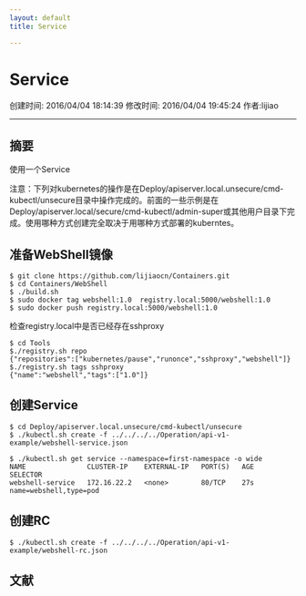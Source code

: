 ```yaml
---
layout: default
title: Service

---
```


# Service
创建时间: 2016/04/04 18:14:39  修改时间: 2016/04/04 19:45:24 作者:lijiao

----

## 摘要

使用一个Service

注意：下列对kubernetes的操作是在Deploy/apiserver.local.unsecure/cmd-kubectl/unsecure目录中操作完成的。前面的一些示例是在Deploy/apiserver.local/secure/cmd-kubectl/admin-super或其他用户目录下完成。使用哪种方式创建完全取决于用哪种方式部署的kuberntes。

## 准备WebShell镜像

	$ git clone https://github.com/lijiaocn/Containers.git
	$ cd Containers/WebShell
	$ ./build.sh
	$ sudo docker tag webshell:1.0  registry.local:5000/webshell:1.0
	$ sudo docker push registry.local:5000/webshell:1.0

检查registry.local中是否已经存在sshproxy

	$ cd Tools
	$./registry.sh repo
	{"repositories":["kubernetes/pause","runonce","sshproxy","webshell"]}
	$./registry.sh tags sshproxy
	{"name":"webshell","tags":["1.0"]}

## 创建Service

	$ cd Deploy/apiserver.local.unsecure/cmd-kubectl/unsecure
	$ ./kubectl.sh create -f ../../../../Operation/api-v1-example/webshell-service.json

	$ ./kubectl.sh get service --namespace=first-namespace -o wide
	NAME               CLUSTER-IP    EXTERNAL-IP   PORT(S)   AGE       SELECTOR
	webshell-service   172.16.22.2   <none>        80/TCP    27s       name=webshell,type=pod

## 创建RC

	$ ./kubectl.sh create -f ../../../../Operation/api-v1-example/webshell-rc.json


## 文献
